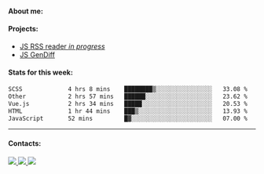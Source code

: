 #### About me:

#### Projects:
- [JS RSS reader *in progress*](https://github.com/GKoil/frontend-project-lvl3)
- [JS GenDiff](https://github.com/GKoil/GenDiff)

#### Stats for this week:
<!--START_SECTION:waka-->

```txt
SCSS             4 hrs 8 mins    ████████▒░░░░░░░░░░░░░░░░   33.08 %
Other            2 hrs 57 mins   ██████░░░░░░░░░░░░░░░░░░░   23.62 %
Vue.js           2 hrs 34 mins   █████░░░░░░░░░░░░░░░░░░░░   20.53 %
HTML             1 hr 44 mins    ███▒░░░░░░░░░░░░░░░░░░░░░   13.93 %
JavaScript       52 mins         █▓░░░░░░░░░░░░░░░░░░░░░░░   07.00 %
```

<!--END_SECTION:waka-->
---
#### Contacts:

<a target='_blank' title='LinkedIn' href="https://www.linkedin.com/in/gkoil/">
  <img src="https://img.shields.io/badge/LinkedIn-0077B5?style=for-the-badge&logo=linkedin&logoColor=white" />
</a>
<a target='_blank' title='Telegram' href="https://t.me/gkoil">
  <img src="https://img.shields.io/badge/Telegram-2CA5E0?style=for-the-badge&logo=telegram&logoColor=white" />
</a>
<a target='_blank' title='Gmail' href="mailto: gk.grigorev@gmail.com">
  <img src="https://img.shields.io/badge/Gmail-D14836?style=for-the-badge&logo=gmail&logoColor=white" />
</a>

